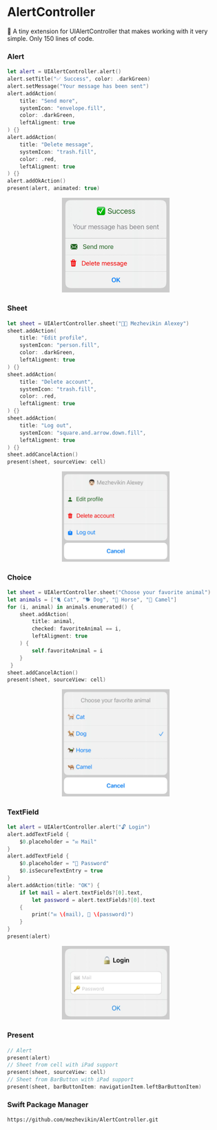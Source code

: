 # AlertController

💬 A tiny extension for UIAlertController that makes working with it very simple. Only 150 lines of code.

### Alert

```swift
let alert = UIAlertController.alert()
alert.setTitle("✅ Success", color: .darkGreen)
alert.setMessage("Your message has been sent")
alert.addAction(
    title: "Send more",
    systemIcon: "envelope.fill",
    color: .darkGreen,
    leftAligment: true
) {}
alert.addAction(
    title: "Delete message",
    systemIcon: "trash.fill",
    color: .red,
    leftAligment: true
) {}
alert.addOkAction()
present(alert, animated: true)
```

<p align="center">
    <img src="https://github.com/mezhevikin/AlertControllerExample/blob/master/Screens/alert.jpg?raw=true" width="250">
</p>

### Sheet

```swift
let sheet = UIAlertController.sheet("👨🏻 Mezhevikin Alexey")
sheet.addAction(
    title: "Edit profile",
    systemIcon: "person.fill",
    color: .darkGreen,
    leftAligment: true
) {}
sheet.addAction(
    title: "Delete account",
    systemIcon: "trash.fill",
    color: .red,
    leftAligment: true
) {}
sheet.addAction(
    title: "Log out",
    systemIcon: "square.and.arrow.down.fill",
    leftAligment: true
) {}
sheet.addCancelAction()
present(sheet, sourceView: cell)
```

<p align="center">
    <img src="https://github.com/mezhevikin/AlertControllerExample/blob/master/Screens/sheet.jpg?raw=true" width="250">
</p>

### Choice

```swift
let sheet = UIAlertController.sheet("Choose your favorite animal")
let animals = ["🐈 Cat", "🐕 Dog", "🐎 Horse", "🐫 Camel"]
for (i, animal) in animals.enumerated() {
    sheet.addAction(
        title: animal,
        checked: favoriteAnimal == i,
        leftAligment: true
    ) {
        self.favoriteAnimal = i
    }
 }
sheet.addCancelAction()
present(sheet, sourceView: cell)
```

<p align="center">
    <img src="https://github.com/mezhevikin/AlertControllerExample/blob/master/Screens/choice.jpg?raw=true" width="250">
</p>

### TextField

```swift
let alert = UIAlertController.alert("🔓 Login")
alert.addTextField {
    $0.placeholder = "✉️ Mail"
}
alert.addTextField {
    $0.placeholder = "🔑 Password"
    $0.isSecureTextEntry = true
}
alert.addAction(title: "OK") {
    if let mail = alert.textFields?[0].text,
        let password = alert.textFields?[0].text
    {
        print("✉️ \(mail), 🔑 \(password)")    
    }
}
present(alert)
```

<p align="center">
    <img src="https://github.com/mezhevikin/AlertControllerExample/blob/master/Screens/fields.jpg?raw=true" width="250">
</p>

### Present

```swift
// Alert
present(alert)
// Sheet from cell with iPad support
present(sheet, sourceView: cell) 
// Sheet from BarButton with iPad support
present(sheet, barButtonItem: navigationItem.leftBarButtonItem) 
```

### Swift Package Manager

```
https://github.com/mezhevikin/AlertController.git
```
